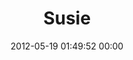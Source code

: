 ---
title: "Susie"
date: 2012-05-19 01:49:52 00:00
permalink: /susie
twitter: ""
likes: [337,348,349,576,577,578,579,593,607,876,877,878,788,1068,1362,1377,1554,1567,1745,1746,1749,1802]
id: 412
gravatar: "http://www.gravatar.com/avatar/da8daec43e0638ecfefa08b76bdbf48e"
---